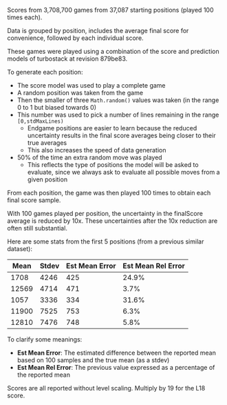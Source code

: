 Scores from 3,708,700 games from 37,087 starting positions (played 100 times each).

Data is grouped by position, includes the average final score for convenience, followed by each individual score.

These games were played using a combination of the score and prediction models of turbostack at revision 879be83.

To generate each position:
- The score model was used to play a complete game
- A random position was taken from the game
- Then the smaller of three `Math.random()` values was taken (in the range 0 to 1 but biased towards 0)
- This number was used to pick a number of lines remaining in the range `[0,stdMaxLines)`
  - Endgame positions are easier to learn because the reduced uncertainty results in the final score averages being closer to their true averages
  - This also increases the speed of data generation
- 50% of the time an extra random move was played
  - This reflects the type of positions the model will be asked to evaluate, since we always ask to evaluate all possible moves from a given position

From each position, the game was then played 100 times to obtain each final score sample.

With 100 games played per position, the uncertainty in the finalScore average is reduced by 10x. These uncertainties after the 10x reduction are often still substantial.

Here are some stats from the first 5 positions (from a previous similar dataset):

| Mean  | Stdev | Est Mean Error | Est Mean Rel Error |
|-------|-------|----------------|--------------------|
|  1708 |  4246 |            425 |              24.9% |
| 12569 |  4714 |            471 |               3.7% |
|  1057 |  3336 |            334 |              31.6% |
| 11900 |  7525 |            753 |               6.3% |
| 12810 |  7476 |            748 |               5.8% |

To clarify some meanings:
- **Est Mean Error**: The estimated difference between the reported mean based on 100 samples and the true mean (as a stdev)
- **Est Mean Rel Error**: The previous value expressed as a percentage of the reported mean

Scores are all reported without level scaling. Multiply by 19 for the L18 score.
